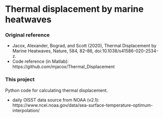 # Thermal displacement by marine heatwaves

<h3>Original reference </h3>
<ul>
<li>Jacox, Alexander, Bograd, and Scott (2020), Thermal Displacement by Marine Heatwaves, Nature, 584, 82–86, doi:10.1038/s41586-020-2534-z.<br></li>
<li>Code reference (in Matlab): https://github.com/mjacox/Thermal_Displacement</li>
</ul>

<h3>This project</h3>

Python code for calculating thermal displacement.
<ul>
<li>daily OISST data source from NOAA (v2.1): https://www.ncei.noaa.gov/data/sea-surface-temperature-optimum-interpolation/</li>
</ul>
